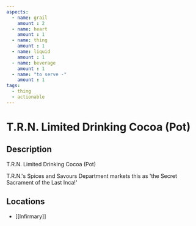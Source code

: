 ```yaml
---
aspects: 
  - name: grail
    amount : 2
  - name: heart
    amount : 1
  - name: thing
    amount : 1
  - name: liquid
    amount : 1
  - name: beverage
    amount : 1
  - name: "to serve -"
    amount : 1
tags:
  - thing
  - actionable
---
```


# T.R.N. Limited Drinking Cocoa (Pot)

## Description
T.R.N. Limited Drinking Cocoa (Pot)

T.R.N.'s Spices and Savours Department markets this as 'the Secret Sacrament of the Last Inca!'
## Locations
- [[Infirmary]]